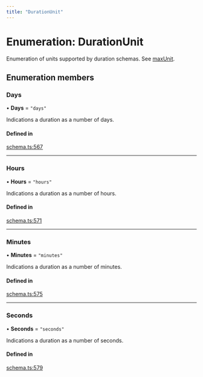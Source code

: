```yaml
---
title: "DurationUnit"
---
```

# Enumeration: DurationUnit

Enumeration of units supported by duration schemas. See [maxUnit](../interfaces/DurationSchema.md#maxunit).

## Enumeration members

### Days

• **Days** = `"days"`

Indications a duration as a number of days.

#### Defined in

[schema.ts:567](https://github.com/coda/packs-sdk/blob/main/schema.ts#L567)

___

### Hours

• **Hours** = `"hours"`

Indications a duration as a number of hours.

#### Defined in

[schema.ts:571](https://github.com/coda/packs-sdk/blob/main/schema.ts#L571)

___

### Minutes

• **Minutes** = `"minutes"`

Indications a duration as a number of minutes.

#### Defined in

[schema.ts:575](https://github.com/coda/packs-sdk/blob/main/schema.ts#L575)

___

### Seconds

• **Seconds** = `"seconds"`

Indications a duration as a number of seconds.

#### Defined in

[schema.ts:579](https://github.com/coda/packs-sdk/blob/main/schema.ts#L579)
